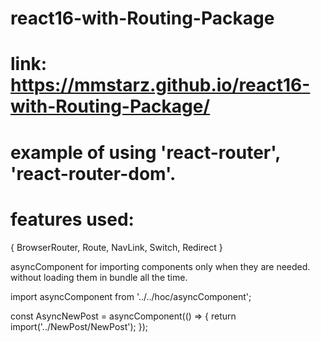 # react16-with-Routing-Package
# link: https://mmstarz.github.io/react16-with-Routing-Package/
# example of using 'react-router', 'react-router-dom'.
# features used:
{ BrowserRouter, Route, NavLink, Switch, Redirect }

 asyncComponent for importing components only when they are needed. without loading them in bundle all the time.

 import asyncComponent from '../../hoc/asyncComponent';

 const AsyncNewPost = asyncComponent(() => {
    return import('../NewPost/NewPost');
 });
